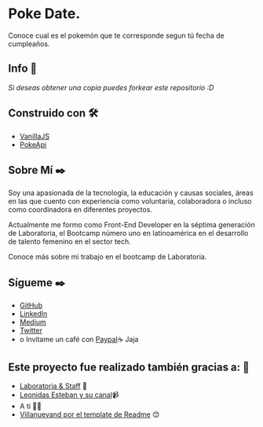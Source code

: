 # Poke Date.

Conoce cual es el pokemón que te corresponde segun tú fecha de cumpleaños.

## Info 🚀

_Si deseas obtener una copia puedes forkear este repositorio :D_

## Construido con 🛠️

* [VanillaJS](https://medium.com/laboratoria-developers/vanillajs-vs-jquery-31e623bbd46e)
* [PokeApi](https://pokeapi.co/)

## Sobre Mí ✒️

Soy una apasionada de la tecnología, la educación y causas sociales, áreas en las que cuento con experiencia como voluntaria, colaboradora o incluso como coordinadora en diferentes proyectos. 

Actualmente me formo como Front-End Developer en la séptima generación de Laboratoria, el Bootcamp número uno en latinoamérica en el desarrollo de talento femenino en el sector tech. 

Conoce más sobre mi trabajo en el bootcamp de Laboratoria. 

## Sígueme ✒️

- [GitHub](https://github.com/AcheZeta)
- [LinkedIn](https://www.linkedin.com/in/hameyalli-elizalde/)
- [Medium](https://medium.com/@AcheZeta)
- [Twitter](https://twitter.com/ache_zeta)
- o Invitame un café con [Paypal](https://paypal.me/Hameyalli)☕️ Jaja


## Este proyecto fue realizado también gracias a: 🎁

* [Laboratoria & Staff](https://github.com/Laboratoria) 💛
* [Leonidas Esteban y su canal](https://www.youtube.com/watch?v=aKPcs-EIzZI)📹
* A ti 🙌🏽
* [Villanuevand por el template de Readme](https://github.com/Villanuevand) 😊
